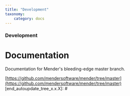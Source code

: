 ```yaml
---
title: "Development"
taxonomy:
    category: docs
---
```


### Development

# Documentation

Documentation for Mender's bleeding-edge master branch.

[start_autoupdate_tree_x.x.X]: #
[https://github.com/mendersoftware/mender/tree/master](https://github.com/mendersoftware/mender/tree/master)
[end_autoupdate_tree_x.x.X]: #
